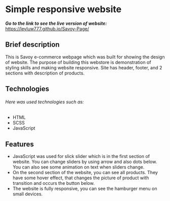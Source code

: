 # Simple responsive website 

***Go to the link to see the live version of website:*** https://leyluw777.github.io/Savoy-Page/

## Brief description
This is Savoy e-commerce webpage which was built for showing the design of website. The purpose of building this webstore is
demonstration of styling skills and making website responsive. Site has header, footer, and 2 sections with description of products.

## Technologies 
###### Here was used technologies such as:
* HTML
* SCSS 
* JavaScript 

## Features
* JavaScript was used for slick slider which is in the first section of website. You can change sliders by using arrow and also dots below. You can also see
some animation on text when sliders change.
* On the second section of the website, you can see all products. They have some hover effect, that changes the picture of product with transition and occurs the button
below.
* The website is fully responsive, you can see the hamburger menu on small devices.
